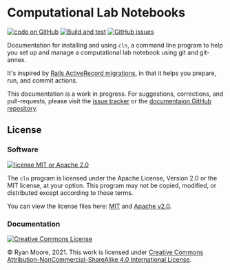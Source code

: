 # Computational Lab Notebooks

[![code on GitHub](https://img.shields.io/badge/code-GitHub-blue)](https://github.com/mooreryan/computational_lab_notebooks) [![Build and test](https://github.com/mooreryan/computational_lab_notebooks/actions/workflows/build_and_test.yml/badge.svg)](https://github.com/mooreryan/computational_lab_notebooks/actions/workflows/build_and_test.yml) [![GitHub issues](https://img.shields.io/github/issues/mooreryan/computational_lab_notebooks)](https://github.com/mooreryan/computational_lab_notebooks/issues)

Documentation for installing and using `cln`, a command line program to
help you set up and manage a computational lab notebook using git and
git-annex.

It's inspired by [Rails ActiveRecord
migrations](https://guides.rubyonrails.org/active_record_migrations.html#running-migrations),
in that it helps you prepare, run, and commit actions.

This documentation is a work in progress.  For suggestions,
corrections, and pull-requests, please visit the [issue
tracker](https://github.com/mooreryan/cln_docs/issues) or the
[documentaion GitHub
repository](https://github.com/mooreryan/cln_docs).

## License

### Software

[![license MIT or Apache 2.0](https://img.shields.io/badge/license-MIT%20or%20Apache%202.0-blue)](https://github.com/mooreryan/computational_lab_notebooks)

The `cln` program is licensed under the Apache License, Version 2.0 or
the MIT license, at your option. This program may not be copied,
modified, or distributed except according to those terms.

You can view the license files here: [MIT](https://github.com/mooreryan/computational_lab_notebooks/blob/master/LICENSE-MIT.txt) and [Apache v2.0](https://github.com/mooreryan/computational_lab_notebooks/blob/master/LICENSE-APACHE.txt).

### Documentation

<a rel="license" href="http://creativecommons.org/licenses/by-nc-sa/4.0/"><img alt="Creative Commons License" src="https://i.creativecommons.org/l/by-nc-sa/4.0/88x31.png" /></a>

© Ryan Moore, 2021.  This work is licensed under [Creative Commons
Attribution-NonCommercial-ShareAlike 4.0 International
License](https://creativecommons.org/licenses/by-nc-sa/4.0/).
